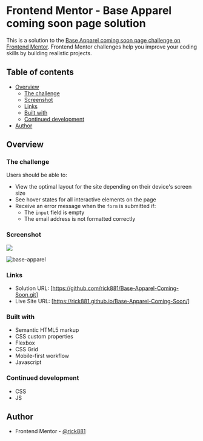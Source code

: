 # Frontend Mentor - Base Apparel coming soon page solution

This is a solution to the [Base Apparel coming soon page challenge on Frontend Mentor](https://www.frontendmentor.io/challenges/base-apparel-coming-soon-page-5d46b47f8db8a7063f9331a0). Frontend Mentor challenges help you improve your coding skills by building realistic projects. 

## Table of contents

- [Overview](#overview)
  - [The challenge](#the-challenge)
  - [Screenshot](#screenshot)
  - [Links](#links)
  - [Built with](#built-with)
  - [Continued development](#continued-development)
- [Author](#author)

## Overview

### The challenge

Users should be able to:

- View the optimal layout for the site depending on their device's screen size
- See hover states for all interactive elements on the page
- Receive an error message when the `form` is submitted if:
  - The `input` field is empty
  - The email address is not formatted correctly

### Screenshot

![](./screenshot.jpg)

![base-apparel](https://user-images.githubusercontent.com/112169932/224669474-b6423604-d5e1-48a9-8077-0d4d1063ff1f.gif)

### Links

- Solution URL: [https://github.com/rick881/Base-Apparel-Coming-Soon.git]
- Live Site URL: [https://rick881.github.io/Base-Apparel-Coming-Soon/]

### Built with

- Semantic HTML5 markup
- CSS custom properties
- Flexbox
- CSS Grid
- Mobile-first workflow
- Javascript


### Continued development
- CSS
- JS

## Author

- Frontend Mentor - [@rick881](https://www.frontendmentor.io/profile/rick881)



